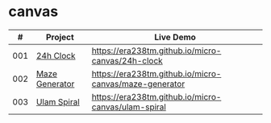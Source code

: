 # canvas

|  #  | Project                           | Live Demo                                                |
| :-: | --------------------------------- | -------------------------------------------------------- |
| 001 | [24h Clock](24h-clock/)           | <https://era238tm.github.io/micro-canvas/24h-clock>      |
| 002 | [Maze Generator](maze-generator/) | <https://era238tm.github.io/micro-canvas/maze-generator> |
| 003 | [Ulam Spiral](ulam-spiral/)       | <https://era238tm.github.io/micro-canvas/ulam-spiral>    |
